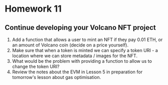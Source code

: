 # Homework 11

## Continue developing your Volcano NFT project

1. Add a function that allows a user to mint an NFT if they pay 0.01 ETH, or an amount of Volcano coin (decide on a price yourself).
2. Make sure that when a token is minted we can specify a token URI - a location where we can store metadata / images for the NFT.
3. What would be the problem with providing a function to allow us to change the token URI?
4. Review the notes about the EVM in Lesson 5 in preparation for tomorrow's lesson about gas optimisation.
